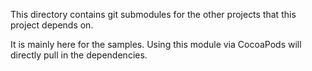 This directory contains git submodules for the other projects that this project
depends on.

It is mainly here for the samples. Using this module via CocoaPods will directly
pull in the dependencies.

